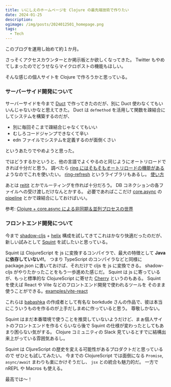 ```yaml
---
title: いにしえのホームページを Clojure の最先端技術で作りたい
date: 2024-01-25
description:
ogimage: /img/posts/2024012501_homepage.png
tags:
  - Tech
---
```


このブログを運用し始めて約１か月。

さっそくアクセスカウンターとか掲示板とか欲しくなってきた。 Twitter
もやめてしまったのでどうせならマイクロポストの機能もほしい。

そんな感じの個人サイトを Clojure で作ろうかと思っている。

### サーバーサイド開発について

サーバーサイドを今まで [Duct](https://github.com/duct-framework/duct)
で作ってきたのだが、別に Duct 使わなくてもいいんじゃないかなと思えてきた。 Duct
は `defmethod` を活用して関数を疎結合にしてシステムを構築するのだが、

- 別に毎回そこまで疎結合じゃなくてもいい
- むしろコードジャンプできなくて辛い
- edn ファイルでシステムを定義するのが面倒くさい

というあたりでやめようと思った。

ではどうするかというと、他の言語でよくやるのと同じようにオートリロードできれば十分だと思う。
調べたら
[ring にはそもそもオートリロードの機能がある](https://ring-clojure.github.io/ring/ring.middleware.reload.html)
ようなのでこれを使いたい。
[ring-refresh](https://github.com/weavejester/ring-refresh)
というライブラリもあるし。
[使い方](https://practical.li/clojure-web-services/projects/leiningen/todo-app/reloading-the-application/)

あとは [reitit](https://github.com/metosin/reitit)
とかでルーティングを作れば十分だろう。 DB
コネクションの各ファイルへの受け渡しだけなんとかする。 必要であればここだけ
[core.async](https://github.com/clojure/core.async) の
[pipeline](https://clojuredocs.org/clojure.core.async/pipeline)
とかで疎結合にしておけばいい。

参考:
[Clojure + core.async による非同期＆並列プロセスの世界](https://boxofpapers.hatenablog.com/entry/core_async)

### フロントエンド開発について

今まで [shadow-cljs](https://github.com/thheller/shadow-cljs) +
[helix](https://github.com/lilactown/helix)
構成を試してきてこれはかなり快適だったのだが、新しい試みとして
[Squint](https://github.com/squint-cljs/squint) を試したいと思っている。

Squint は ClojureScript を js に変換するコンパイラで、最大の特徴として **Java
に依存していない!!**。 つまり TypeScript のコンパイラなどと同様に package.json
に書いておけば、それだけで cljs を js に変換できる。 shadow-cljs
がやりたかったことをもう一歩進めた感じだ。 Squint は js
に寄っているが、もっと標準的な ClojureScript に寄せた
[Cherry](https://github.com/squint-cljs/cherry) というのもある。 Squint を使えば
React や Vite などのフロントエンド開発で使われるツールを
そのまま使うことができる。[examples/vite-react](https://github.com/squint-cljs/squint/tree/main/examples/vite-react)

これらは [babashka](https://github.com/babashka/babashka) の作成者として有名な
borkdude
さんの作品で、彼は本当にこういうものを作るのが上手だしまめに作っていると思う。
尊敬しかない。

Squint
はまだ本番環境で使うことを推奨していないようだけど、まぁ個人サイトのフロントエンドを作るくらいなら後で
Squint の仕様が変わったとしてもあまり困らない気がする。 Clojure コミュニティの
Slack 見ているとすでに結構出来上がっている雰囲気あるし。

Squint は CljureScript の歴史を変える可能性があるプロダクトだと思っているので
ぜひとも試してみたい。 今までの ClojureScript では面倒になる `Promise`,
`async/await` まわりも楽にかけそうだし、 `jsx` との統合も魅力的だ。 一方で nREPL
や Macros も使える。

最高では～！
